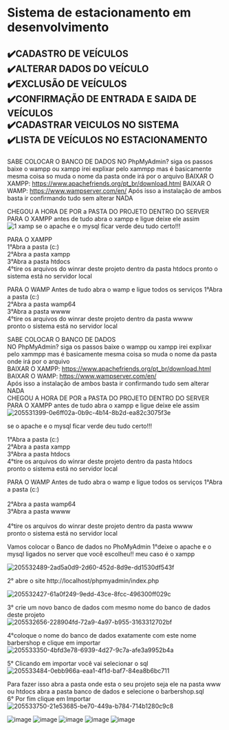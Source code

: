 <h1>Sistema de estacionamento em desenvolvimento </h1> 

<H2>

✔️CADASTRO DE VEÍCULOS <BR>
✔️ALTERAR DADOS DO VEÍCULO <BR>
✔️EXCLUSÃO  DE VEÍCULOS <BR>
✔️CONFIRMAÇÃO DE ENTRADA E SAIDA DE VEÍCULOS <BR>
✔️CADASTRAR VEICULOS NO SISTEMA <BR>
✔️LISTA DE VEÍCULOS NO ESTACIONAMENTO <BR>
</H2>

  
SABE COLOCAR O BANCO DE DADOS NO PhpMyAdmin? siga os passos baixe o wampp ou xampp irei explixar pelo xammpp mas é basicamente mesma coisa so muda o nome da pasta onde irá por o arquivo BAIXAR O XAMPP: https://www.apachefriends.org/pt_br/download.html BAIXAR O WAMP: https://www.wampserver.com/en/
Após isso a instalação de ambos basta ir confirmando tudo sem alterar NADA

CHEGOU A HORA DE POR a PASTA DO PROJETO DENTRO DO SERVER PARA O XAMPP antes de tudo abra o xampp e ligue deixe ele assim
  ![1 xamp](https://user-images.githubusercontent.com/55327081/224854155-944e8373-2aa8-4924-820f-7df2b7c4791e.png)
se o apache e o mysql ficar verde deu tudo certo!!!

PARA O XAMPP <br>
1°Abra a pasta (c:)<br>
2°Abra a pasta xampp<br>
3°Abra a pasta htdocs<br>
4°tire os arquivos do winrar deste projeto dentro da pasta htdocs pronto o sistema está no servidor local<br>

PARA O WAMP Antes de tudo abra o wamp e ligue todos os serviços 1°Abra a pasta (c:)<br>
2°Abra a pasta wamp64<br>
3°Abra a pasta wwww<br>
4°tire os arquivos do winrar deste projeto dentro da pasta wwww<br>
pronto o sistema está no servidor local<br>
  
SABE COLOCAR O BANCO DE DADOS <br>NO PhpMyAdmin? siga os passos baixe o wampp ou xampp irei explixar pelo xammpp mas é basicamente mesma coisa so muda o nome da pasta onde irá por o arquivo<br>
BAIXAR O XAMPP: https://www.apachefriends.org/pt_br/download.html<br>
BAIXAR O WAMP: https://www.wampserver.com/en/<br>
Após isso a instalação de ambos basta ir confirmando tudo sem alterar NADA<br>
CHEGOU A HORA DE POR a PASTA DO PROJETO DENTRO DO SERVER<br>
PARA O XAMPP antes de tudo abra o xampp e ligue deixe ele assim <br>
![205531399-0e6ff02a-0b9c-4b14-8b2d-ea82c3075f3e](https://user-images.githubusercontent.com/55327081/224854816-e64463f3-7723-4439-8b43-03041f19b102.png)

  se o apache e o mysql ficar verde deu tudo certo!!!  <br>
  
1°Abra a pasta (c:) <br>
2°Abra a pasta xampp <br>
3°Abra a pasta htdocs <br> 
4°tire os arquivos do winrar deste projeto dentro da pasta htdocs<br>
pronto o sistema está no servidor local<br>

PARA O WAMP Antes de tudo abra o wamp e ligue todos os serviços 1°Abra a pasta (c:)<br><br>
2°Abra a pasta wamp64<br>
3°Abra a pasta wwww <br> <br> 
4°tire os arquivos do winrar deste projeto dentro da pasta wwww<br> 
pronto o sistema está no servidor local <br> 

Vamos colocar o Banco de dados no PhoMyAdmin 1°deixe o apache e o mysql ligados no server que você escolheu!! meu caso é o xampp<br> 
  
 ![205532489-2ad5a0d9-2d60-452d-8d9e-dd1530df543f](https://user-images.githubusercontent.com/55327081/224854969-d1cf2563-88b6-47d9-aba9-02d30852a8d3.png) <br> 

  2° abre o site http://localhost/phpmyadmin/index.php <br> 
  
  ![205532427-61a0f249-9edd-43ce-8fcc-496300ff029c](https://user-images.githubusercontent.com/55327081/224855035-7dcf972a-9d1e-4f4d-953c-f6a3f583bc32.png)<br>

  3° crie um novo banco de dados com mesmo nome do banco de dados deste projeto<br>
  ![205532656-228904fd-72a9-4a97-b955-3163312702bf](https://user-images.githubusercontent.com/55327081/224855170-08ba6fb7-b4c2-4537-8861-a249e23cb68c.png)<br>

  4°coloque o nome do banco de dados exatamente com este nome barbershop e clique em importar
  ![205533350-4bfd3e78-6939-4d27-9c7a-afe3a9952b4a](https://user-images.githubusercontent.com/55327081/224855280-8c39667a-c743-4632-b618-e0e3219ae4b8.png) <br> 

  5° Clicando em importar você vai selecionar o sql <br> 
  ![205533484-0ebb966a-eaa1-4f1d-baf7-84ea8b6bc711](https://user-images.githubusercontent.com/55327081/224855360-9f6431af-e769-4734-9d2e-cbf12bd64829.png)

  Para fazer isso abra a pasta onde esta o seu projeto seja ele na pasta www ou htdocs abra a pasta banco de dados e selecione o barbershop.sql<br> 
6° Por fim clique em Importar<br> 
   ![205533750-21e53685-be70-449a-b784-714b1280c9c8](https://user-images.githubusercontent.com/55327081/224855419-e127f108-8def-450f-ac4e-31e86210a235.png)<br>

  
  
  
  ![image](https://user-images.githubusercontent.com/55327081/224854269-d13f42b0-3535-4f33-b193-d4b8d914d0ae.png)
![image](https://user-images.githubusercontent.com/55327081/224854311-3f12f7c2-064b-4578-a592-60b91ce972e3.png)
![image](https://user-images.githubusercontent.com/55327081/224854354-de1586d8-3b0e-470d-9018-291797fd4e50.png)
![image](https://user-images.githubusercontent.com/55327081/224854413-cf6538bf-5a2b-40e7-b248-3e6d6cfb656e.png)
![image](https://user-images.githubusercontent.com/55327081/224854460-dceea33a-c6d3-4a37-ac3b-ba1302a44c2a.png)
